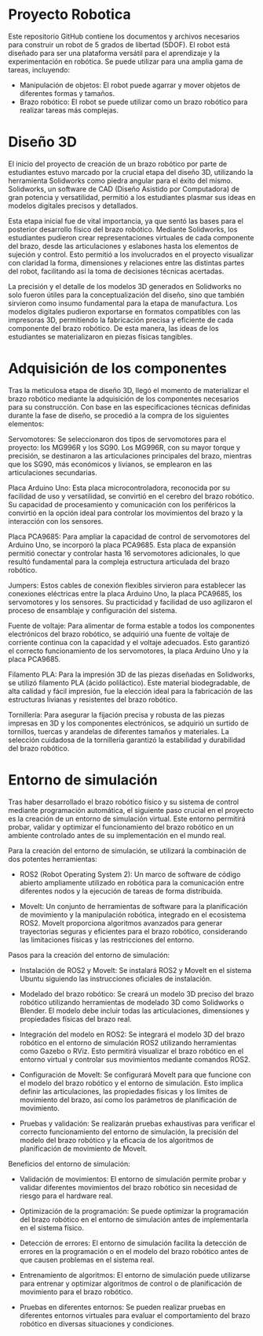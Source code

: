 # Proyecto Robotica 

Este repositorio GitHub contiene los documentos y archivos necesarios para construir un robot de 5 grados de libertad (5DOF). El robot está diseñado para ser una plataforma versátil para el aprendizaje y la experimentación en robótica. Se puede utilizar para una amplia gama de tareas, incluyendo:

- Manipulación de objetos: El robot puede agarrar y mover objetos de diferentes formas y tamaños.
- Brazo robótico: El robot se puede utilizar como un brazo robótico para realizar tareas más complejas.

# Diseño 3D
El inicio del proyecto de creación de un brazo robótico por parte de estudiantes estuvo marcado por la crucial etapa del diseño 3D, utilizando la herramienta Solidworks como piedra angular para el éxito del mismo. Solidworks, un software de CAD (Diseño Asistido por Computadora) de gran potencia y versatilidad, permitió a los estudiantes plasmar sus ideas en modelos digitales precisos y detallados.

Esta etapa inicial fue de vital importancia, ya que sentó las bases para el posterior desarrollo físico del brazo robótico. Mediante Solidworks, los estudiantes pudieron crear representaciones virtuales de cada componente del brazo, desde las articulaciones y eslabones hasta los elementos de sujeción y control. Esto permitió a los involucrados en el proyecto visualizar con claridad la forma, dimensiones y relaciones entre las distintas partes del robot, facilitando así la toma de decisiones técnicas acertadas.

La precisión y el detalle de los modelos 3D generados en Solidworks no solo fueron útiles para la conceptualización del diseño, sino que también sirvieron como insumo fundamental para la etapa de manufactura. Los modelos digitales pudieron exportarse en formatos compatibles con las impresoras 3D, permitiendo la fabricación precisa y eficiente de cada componente del brazo robótico. De esta manera, las ideas de los estudiantes se materializaron en piezas físicas tangibles.

# Adquisición de los componentes

Tras la meticulosa etapa de diseño 3D, llegó el momento de materializar el brazo robótico mediante la adquisición de los componentes necesarios para su construcción. Con base en las especificaciones técnicas definidas durante la fase de diseño, se procedió a la compra de los siguientes elementos:

Servomotores: Se seleccionaron dos tipos de servomotores para el proyecto: los MG996R y los SG90. Los MG996R, con su mayor torque y precisión, se destinaron a las articulaciones principales del brazo, mientras que los SG90, más económicos y livianos, se emplearon en las articulaciones secundarias.

Placa Arduino Uno: Esta placa microcontroladora, reconocida por su facilidad de uso y versatilidad, se convirtió en el cerebro del brazo robótico. Su capacidad de procesamiento y comunicación con los periféricos la convirtió en la opción ideal para controlar los movimientos del brazo y la interacción con los sensores.

Placa PCA9685: Para ampliar la capacidad de control de servomotores del Arduino Uno, se incorporó la placa PCA9685. Esta placa de expansión permitió conectar y controlar hasta 16 servomotores adicionales, lo que resultó fundamental para la compleja estructura articulada del brazo robótico.

Jumpers: Estos cables de conexión flexibles sirvieron para establecer las conexiones eléctricas entre la placa Arduino Uno, la placa PCA9685, los servomotores y los sensores. Su practicidad y facilidad de uso agilizaron el proceso de ensamblaje y configuración del sistema.

Fuente de voltaje: Para alimentar de forma estable a todos los componentes electrónicos del brazo robótico, se adquirió una fuente de voltaje de corriente continua con la capacidad y el voltaje adecuados. Esto garantizó el correcto funcionamiento de los servomotores, la placa Arduino Uno y la placa PCA9685.

Filamento PLA: Para la impresión 3D de las piezas diseñadas en Solidworks, se utilizó filamento PLA (ácido poliláctico). Este material biodegradable, de alta calidad y fácil impresión, fue la elección ideal para la fabricación de las estructuras livianas y resistentes del brazo robótico.

Tornillería: Para asegurar la fijación precisa y robusta de las piezas impresas en 3D y los componentes electrónicos, se adquirió un surtido de tornillos, tuercas y arandelas de diferentes tamaños y materiales. La selección cuidadosa de la tornillería garantizó la estabilidad y durabilidad del brazo robótico.

# Entorno de simulación 

Tras haber desarrollado el brazo robótico físico y su sistema de control mediante programación automática, el siguiente paso crucial en el proyecto es la creación de un entorno de simulación virtual. Este entorno permitirá probar, validar y optimizar el funcionamiento del brazo robótico en un ambiente controlado antes de su implementación en el mundo real.

Para la creación del entorno de simulación, se utilizará la combinación de dos potentes herramientas:

- ROS2 (Robot Operating System 2): Un marco de software de código abierto ampliamente utilizado en robótica para la comunicación entre diferentes nodos y la ejecución de tareas de forma distribuida.

- MoveIt: Un conjunto de herramientas de software para la planificación de movimiento y la manipulación robótica, integrado en el ecosistema ROS2. MoveIt proporciona algoritmos avanzados para generar trayectorias seguras y eficientes para el brazo robótico, considerando las limitaciones físicas y las restricciones del entorno.

Pasos para la creación del entorno de simulación:

- Instalación de ROS2 y MoveIt: Se instalará ROS2 y MoveIt en el sistema Ubuntu siguiendo las instrucciones oficiales de instalación.

- Modelado del brazo robótico: Se creará un modelo 3D preciso del brazo robótico utilizando herramientas de modelado 3D como Solidworks o Blender. El modelo debe incluir todas las articulaciones, dimensiones y propiedades físicas del brazo real.

- Integración del modelo en ROS2: Se integrará el modelo 3D del brazo robótico en el entorno de simulación ROS2 utilizando herramientas como Gazebo o RViz. Esto permitirá visualizar el brazo robótico en el entorno virtual y controlar sus movimientos mediante comandos ROS2.

- Configuración de MoveIt: Se configurará MoveIt para que funcione con el modelo del brazo robótico y el entorno de simulación. Esto implica definir las articulaciones, las propiedades físicas y los límites de movimiento del brazo, así como los parámetros de planificación de movimiento.

- Pruebas y validación: Se realizarán pruebas exhaustivas para verificar el correcto funcionamiento del entorno de simulación, la precisión del modelo del brazo robótico y la eficacia de los algoritmos de planificación de movimiento de MoveIt.

Beneficios del entorno de simulación:

- Validación de movimientos: El entorno de simulación permite probar y validar diferentes movimientos del brazo robótico sin necesidad de riesgo para el hardware real.

- Optimización de la programación: Se puede optimizar la programación del brazo robótico en el entorno de simulación antes de implementarla en el sistema físico.

- Detección de errores: El entorno de simulación facilita la detección de errores en la programación o en el modelo del brazo robótico antes de que causen problemas en el sistema real.

- Entrenamiento de algoritmos: El entorno de simulación puede utilizarse para entrenar y optimizar algoritmos de control o de planificación de movimiento para el brazo robótico.

- Pruebas en diferentes entornos: Se pueden realizar pruebas en diferentes entornos virtuales para evaluar el comportamiento del brazo robótico en diversas situaciones y condiciones.

